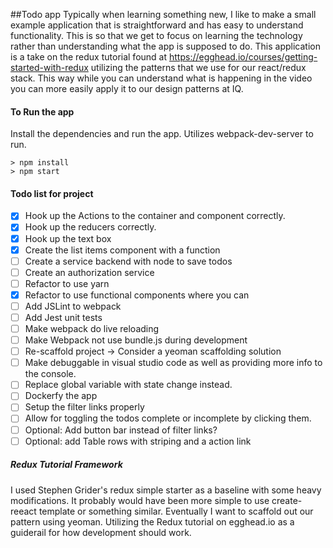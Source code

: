 ##Todo app
Typically when learning something new, I like to make a small example application that is straightforward and has easy to understand functionality.
This is so that we get to focus on learning the technology rather than understanding what the app is supposed to do.
This application is a take on the redux tutorial found at https://egghead.io/courses/getting-started-with-redux utilizing the patterns
that we use for our react/redux stack. This way while you can understand what is happening in the video you can more easily apply it to our
design patterns at IQ.

#### To Run the app
Install the dependencies and run the app. Utilizes webpack-dev-server to run.
```
> npm install
> npm start
```

#### Todo list for project
- [x] Hook up the Actions to the container and component correctly.
- [x] Hook up the reducers correctly.
- [x] Hook up the text box
- [x] Create the list items component with a function
- [ ] Create a service backend with node to save todos
- [ ] Create an authorization service
- [ ] Refactor to use yarn
- [x] Refactor to use functional components where you can
- [ ] Add JSLint to webpack
- [ ] Add Jest unit tests
- [ ] Make webpack do live reloading
- [ ] Make Webpack not use bundle.js during development
- [ ] Re-scaffold project -> Consider a yeoman scaffolding solution
- [ ] Make debuggable in visual studio code as well as providing more info to the console.
- [ ] Replace global variable with state change instead.
- [ ] Dockerfy the app
- [ ] Setup the filter links properly
- [ ] Allow for toggling the todos complete or incomplete by clicking them.
- [ ] Optional: Add button bar instead of filter links?
- [ ] Optional: add Table rows with striping and a action link

##### Redux Tutorial Framework
I used Stephen Grider's redux simple starter as a baseline with some heavy modifications. It probably would have been more simple to use create-reeact template or something similar.  Eventually I want to scaffold out our pattern using yeoman.
Utilizing the Redux tutorial on egghead.io as a guiderail for how development should work.
